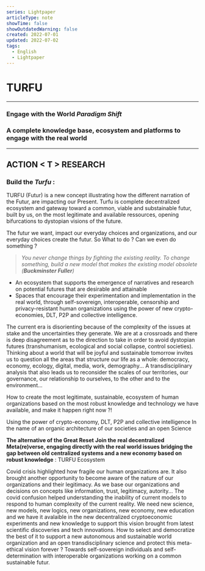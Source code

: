 ```yaml
---
series: Lightpaper
articleType: note
showTime: false
showOutdatedWarning: false
created: 2022-07-01
updated: 2022-07-02
tags:
  - English
  - Lightpaper
---
```

# TURFU
---
### **Engage with the World *Paradigm Shift***
### **A complete knowledge base, ecosystem and platforms to engage with the real world**
---
**ACTION < T > RESEARCH**
---
### **Build the *Turfu*** : 

TURFU (Futur) is a new concept illustrating how the different narration of the Futur, are impacting our Present. 
Turfu is complete decentralized ecosystem and gateway toward a common, viable and substainable futur, built by us, on the most legitimate and available ressources, opening bifurcations to dystopian visions of the future.

The futur we want, impact our everyday choices and organizations, and our everyday choices create the futur. So What to do ? Can we even do something ?

> *You never change things by fighting the existing reality. To change something, build a new model that makes the existing model obsolete (**Buckminster Fuller**)*

- An ecosystem that supports the emergence of narratives and research on potential futures that are desirable and attainable
- Spaces that encourage their experimentation and implementation in the real world, through self-sovereign, interoperable, censorship and privacy-resistant human organizations using the power of new crypto-economies, DLT, P2P and collective intelligence.
 

The current era is disorienting because of the complexity of the issues at stake and the uncertainties they generate. We are at a crossroads and there is deep disagreement as to the direction to take in order to avoid dystopian futures (transhumanism, ecological and social collapse, control societies). Thinking about a world that will be joyful and sustainable tomorrow invites us to question all the areas that structure our life as a whole: democracy, economy, ecology, digital, media, work, demography... A transdisciplinary analysis that also leads us to reconsider the scales of our territories, our governance, our relationship to ourselves, to the other and to the environment... 


How to create the most legitimate, sustainable, ecosystem of human organizations based on the most robust knowledge and technology we have available, and make it happen right now ?!  

Using the power of crypto-economy, DLT, P2P and collective intelligence
In the name of an organic architecture of our societies and an open Science

**The alternative of the Great Reset**
**Join the real decentralized Meta(re)verse,
engaging directly with the real world issues bridging the gap between old centralized systems and a new economy based on robust knowledge** : TURFU Ecosystem

Covid crisis highlighted how fragile our human organizations are. It also brought another opportunity to become aware of the nature of our organizations and their legitimacy. 
As we base our organizations and decisions on concepts like information, trust, legitimacy, autority... The covid confusion helped understanding the inability of current models to respond to human complexity of the current reality. 
We need new science, new models, new logics, new organizations, new economy, new education and we have it avalaible in the new decentralized cryptoeconomic experiments and new knowledge to support this vision brought from latest scientific discoveries and tech innovations.
How to select and democratize the best of it to support a new autonomous and sustainable world organization and an open transdisciplinary science and protect this meta-ethical vision forever ? Towards self-sovereign individuals and self-determination with interoperable organizations working on a common sustainable futur.



